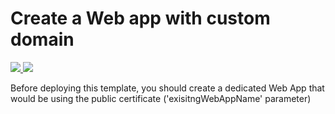 # Create a Web app with custom domain

<a href="https://portal.azure.com/#create/Microsoft.Template/uri/https%3A%2F%2Fraw.githubusercontent.com%2FTVDKoni%2Fazure-quickstart-templates%2Fmaster%2F201-web-app-public-certificate%2Fazuredeploy.json" target="_blank">
    <img src="http://azuredeploy.net/deploybutton.png"/>
</a>
<a href="http://armviz.io/#/?load=https%3A%2F%2Fraw.githubusercontent.com%2FTVDKoni%2Fazure-quickstart-templates%2Fmaster%2F201-web-app-public-certificate%2Fazuredeploy.json" target="_blank">
    <img src="http://armviz.io/visualizebutton.png"/>
</a>

<P>
Before deploying this template, you should create a dedicated Web App that would be using the public certificate ('exisitngWebAppName' parameter)
</P>